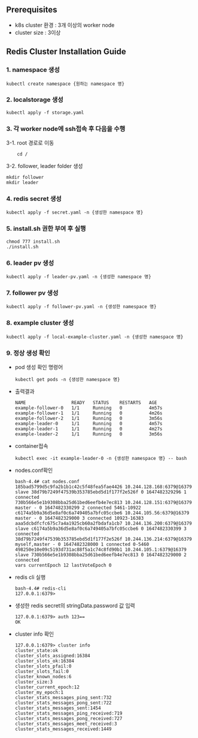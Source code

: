 ## Prerequisites
- k8s cluster 환경 : 3개 이상의 worker node
- cluster size : 3이상

## Redis Cluster Installation Guide
### 1. namespace 생성
```shell
kubectl create namespace {원하는 namespace 명}
```

### 2. localstorage 생성
```shell
kubectl apply -f storage.yaml
```

### 3. 각 worker node에 ssh접속 후 다음을 수행
3-1. root 경로로 이동
```shell
    cd /
```
3-2. follower, leader folder 생성
```shell
mkdir follower
mkdir leader
```

### 4. redis secret 생성
```shell
kubectl apply -f secret.yaml -n {생성한 namespace 명}
```

### 5. install.sh 권한 부여 후 실행

```shell
chmod 777 install.sh
./install.sh
```

### 6. leader pv 생성
```shell
kubectl apply -f leader-pv.yaml -n {생성한 namespace 명}
```

### 7. follower pv 생성
```shell
kubectl apply -f follower-pv.yaml -n {생성한 namespace 명}
```

### 8. example cluster 생성
```shell
kubectl apply -f local-example-cluster.yaml -n {생성한 namespace 명}
```

### 9. 정상 생성 확인
- pod 생성 확인 명령어
    ```shell
    kubectl get pods -n {생성한 namespace 명}
    ```

- 출력결과
    ```shell
    NAME                 READY   STATUS    RESTARTS   AGE
    example-follower-0   1/1     Running   0          4m57s
    example-follower-1   1/1     Running   0          4m26s
    example-follower-2   1/1     Running   0          3m56s
    example-leader-0     1/1     Running   0          4m57s
    example-leader-1     1/1     Running   0          4m27s
    example-leader-2     1/1     Running   0          3m56s
    ```
- container접속
    ```shell
    kubectl exec -it example-leader-0 -n {생성한 namespace 명} -- bash
    ```
- nodes.conf확인
    ```shell
    bash-4.4# cat nodes.conf 
    185bad5799d5c9fa2b1b1c42c5f48fea5fae4426 10.244.128.168:6379@16379 slave 38d79b7249f47539b353785ebd5d1f177f2e526f 0 1647482329296 1 connected
    730b566e5e1b9308bba25d61bed6eefb4e7ec813 10.244.128.151:6379@16379 master - 0 1647482330299 2 connected 5461-10922
    c6174a5b9a36d5e8af0c6a749405a7bfc05ccbe6 10.244.105.56:6379@16379 master - 0 1647482329000 3 connected 10923-16383
    aaa5dcbdfcfc675c7a4a1925cb60a2fbdafa1cb7 10.244.136.200:6379@16379 slave c6174a5b9a36d5e8af0c6a749405a7bfc05ccbe6 0 1647482330399 3 connected
    38d79b7249f47539b353785ebd5d1f177f2e526f 10.244.136.214:6379@16379 myself,master - 0 1647482328000 1 connected 0-5460
    498250e10e09c5193d731ac88f5a1c74c8fd90b1 10.244.105.1:6379@16379 slave 730b566e5e1b9308bba25d61bed6eefb4e7ec813 0 1647482329000 2 connected
    vars currentEpoch 12 lastVoteEpoch 0
    ```
- redis cli 실행
    ```shell
    bash-4.4# redis-cli
    127.0.0.1:6379> 
    ```
- 생성한 redis secret의 stringData.password 값 입력
    ```shell
    127.0.0.1:6379> auth 123==
    OK
    ```
- cluster info 확인
    ```shell
    127.0.0.1:6379> cluster info
    cluster_state:ok
    cluster_slots_assigned:16384
    cluster_slots_ok:16384
    cluster_slots_pfail:0
    cluster_slots_fail:0
    cluster_known_nodes:6
    cluster_size:3
    cluster_current_epoch:12
    cluster_my_epoch:1
    cluster_stats_messages_ping_sent:732
    cluster_stats_messages_pong_sent:722
    cluster_stats_messages_sent:1454
    cluster_stats_messages_ping_received:719
    cluster_stats_messages_pong_received:727
    cluster_stats_messages_meet_received:3
    cluster_stats_messages_received:1449
    ```

